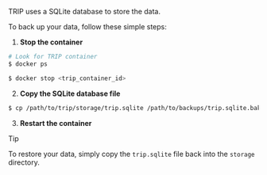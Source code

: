 TRIP uses a SQLite database to store the data.

To back up your data, follow these simple steps:
1. **Stop the container**
```bash
# Look for TRIP container
$ docker ps

$ docker stop <trip_container_id>
```

2. **Copy the SQLite database file**
```bash
$ cp /path/to/trip/storage/trip.sqlite /path/to/backups/trip.sqlite.bak
```

3. **Restart the container**

> [!TIP]
> To restore your data, simply copy the `trip.sqlite` file back into the `storage` directory.